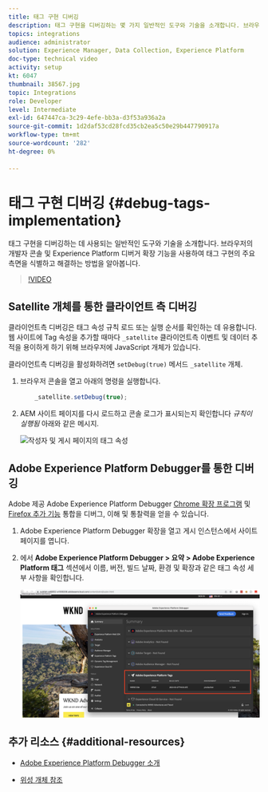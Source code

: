 ```yaml
---
title: 태그 구현 디버깅
description: 태그 구현을 디버깅하는 몇 가지 일반적인 도구와 기술을 소개합니다. 브라우저의 개발자 콘솔 및 Experience Platform 디버거 확장 기능을 사용하여 태그 구현의 주요 측면을 식별하고 해결하는 방법을 알아봅니다.
topics: integrations
audience: administrator
solution: Experience Manager, Data Collection, Experience Platform
doc-type: technical video
activity: setup
kt: 6047
thumbnail: 38567.jpg
topic: Integrations
role: Developer
level: Intermediate
exl-id: 647447ca-3c29-4efe-bb3a-d3f53a936a2a
source-git-commit: 1d2daf53cd28fcd35cb2ea5c50e29b447790917a
workflow-type: tm+mt
source-wordcount: '282'
ht-degree: 0%

---
```


# 태그 구현 디버깅 {#debug-tags-implementation}

태그 구현을 디버깅하는 데 사용되는 일반적인 도구와 기술을 소개합니다. 브라우저의 개발자 콘솔 및 Experience Platform 디버거 확장 기능을 사용하여 태그 구현의 주요 측면을 식별하고 해결하는 방법을 알아봅니다.

>[!VIDEO](https://video.tv.adobe.com/v/38567?quality=12&learn=on)

## Satellite 개체를 통한 클라이언트 측 디버깅

클라이언트측 디버깅은 태그 속성 규칙 로드 또는 실행 순서를 확인하는 데 유용합니다. 웹 사이트에 Tag 속성을 추가할 때마다 `_satellite` 클라이언트측 이벤트 및 데이터 추적을 용이하게 하기 위해 브라우저에 JavaScript 개체가 있습니다.

클라이언트측 디버깅을 활성화하려면 `setDebug(true)` 메서드 `_satellite` 개체.

1. 브라우저 콘솔을 열고 아래의 명령을 실행합니다.

   ```javascript
       _satellite.setDebug(true);
   ```

1. AEM 사이트 페이지를 다시 로드하고 콘솔 로그가 표시되는지 확인합니다 _규칙이 실행됨_ 아래와 같은 메시지.

   ![작성자 및 게시 페이지의 태그 속성](assets/satellite-object-debugging.png)

## Adobe Experience Platform Debugger를 통한 디버깅

Adobe 제공 Adobe Experience Platform Debugger [Chrome 확장 프로그램](https://chrome.google.com/webstore/detail/adobe-experience-platform/bfnnokhpnncpkdmbokanobigaccjkpob) 및 [Firefox 추가 기능](https://addons.mozilla.org/en-US/firefox/addon/adobe-experience-platform-dbg/) 통합을 디버그, 이해 및 통찰력을 얻을 수 있습니다.

1. Adobe Experience Platform Debugger 확장을 열고 게시 인스턴스에서 사이트 페이지를 엽니다.

1. 에서 **Adobe Experience Platform Debugger > 요약 > Adobe Experience Platform 태그** 섹션에서 이름, 버전, 빌드 날짜, 환경 및 확장과 같은 태그 속성 세부 사항을 확인합니다.

   ![Adobe Experience Platform Debugger 및 태그 속성 세부 사항](assets/tag-property-details.png)

## 추가 리소스 {#additional-resources}

+ [Adobe Experience Platform Debugger 소개](https://experienceleague.adobe.com/docs/platform-learn/data-collection/debugger/overview.html)

+ [위성 개체 참조](https://experienceleague.adobe.com/docs/experience-platform/tags/client-side/satellite-object.html)
